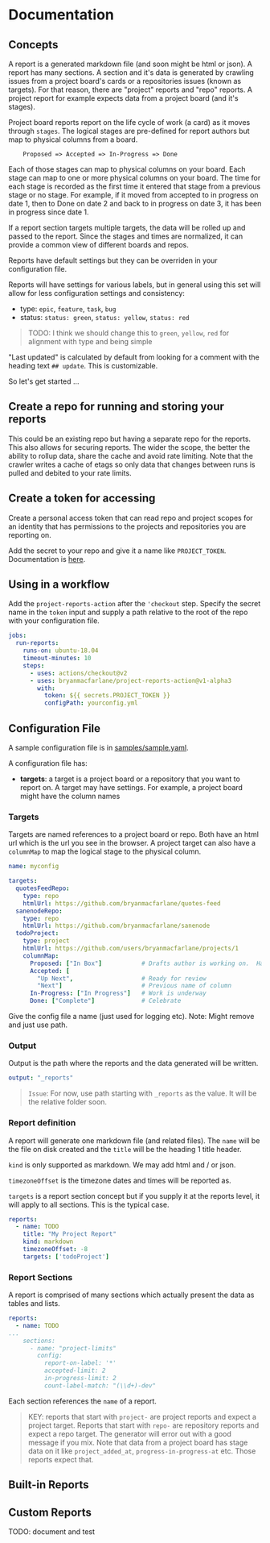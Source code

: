 # Documentation

## Concepts

A report is a generated markdown file (and soon might be html or json).  A report has many sections.  A section and it's data is generated by crawling issues from a project board's cards or a repositories issues (known as targets).  For that reason, there are "project" reports and "repo" reports.  A project report for example expects data from a project board (and it's stages).

Project board reports report on the life cycle of work (a card) as it moves through `stages`.  The logical stages are pre-defined for report authors but map to physical columns from a board.

```
    Proposed => Accepted => In-Progress => Done
```

Each of those stages can map to physical columns on your board.  Each stage can map to one or more physical columns on your board.  The time for each stage is recorded as the first time it entered that stage from a previous stage or no stage.  For example, if it moved from accepted to in progress on date 1, then to Done on date 2 and back to in progress on date 3, it has been in progress since date 1.

If a report section targets multiple targets, the data will be rolled up and passed to the report.  Since the stages and times are normalized, it can provide a common view of different boards and repos.

Reports have default settings but they can be overriden in your configuration file.

Reports will have settings for various labels, but in general using this set will allow for less configuration settings and consistency:

- type: `epic`, `feature`, `task`, `bug`
- status: `status: green`, `status: yellow`, `status: red`

> TODO: I think we should change this to `green`, `yellow`, `red` for alignment with type and being simple

"Last updated" is calculated by default from looking for a comment with the heading text `## update`.  This is customizable.

So let's get started ...

## Create a repo for running and storing your reports

This could be an existing repo but having a separate repo for the reports.  This also allows for securing reports.  The wider the scope, the better the ability to rollup data, share the cache and avoid rate limiting.  Note that the crawler writes a cache of etags so only data that changes between runs is pulled and debited to your rate limits.

## Create a token for accessing 

Create a personal access token that can read repo and project scopes for an identity that has permissions to the projects and repositories you are reporting on.

Add the secret to your repo and give it a name like `PROJECT_TOKEN`.  Documentation is [here](https://docs.github.com/en/actions/configuring-and-managing-workflows/creating-and-storing-encrypted-secrets).

## Using in a workflow

Add the `project-reports-action` after the `'checkout` step.  Specify the secret name in the `token` input and supply a path relative to the root of the repo with your configuration file.

```yaml
jobs:
  run-reports:
    runs-on: ubuntu-18.04
    timeout-minutes: 10
    steps:
      - uses: actions/checkout@v2
      - uses: bryanmacfarlane/project-reports-action@v1-alpha3
        with: 
          token: ${{ secrets.PROJECT_TOKEN }}
          configPath: yourconfig.yml
```

## Configuration File

A sample configuration file is in [samples/sample.yaml](../samples/sample.yaml).

A configuration file has:

- **targets**: a target is a project board or a repository that you want to report on.  A target may have settings.  For example, a project board might have the column names   

### Targets

Targets are named references to a project board or repo.  Both have an html url which is the url you see in the browser.  A project target can also have a `columnMap` to map the logical stage to the physical column.

```yaml
name: myconfig

targets:
  quotesFeedRepo:
    type: repo
    htmlUrl: https://github.com/bryanmacfarlane/quotes-feed
  sanenodeRepo:
    type: repo
    htmlUrl: https://github.com/bryanmacfarlane/sanenode    
  todoProject:
    type: project
    htmlUrl: https://github.com/users/bryanmacfarlane/projects/1
    columnMap:
      Proposed: ["In Box"]           # Drafts author is working on.  Has a chance of moving soon
      Accepted: [
        "Up Next",                   # Ready for review
        "Next"]                      # Previous name of column       
      In-Progress: ["In Progress"]   # Work is underway
      Done: ["Complete"]             # Celebrate
```

Give the config file a name (just used for logging etc).  Note: Might remove and just use path.

### Output

Output is the path where the reports and the data generated will be written.

```yaml
output: "_reports"
```

> `Issue`: For now, use path starting with `_reports` as the value.  It will be the relative folder soon.  

### Report definition

A report will generate one markdown file (and related files).  The `name` will be the file on disk created and the `title` will be the heading 1 title header.

`kind` is only supported as markdown.  We may add html and / or json.

`timezoneOffset` is the timezone dates and times will be reported as. 

`targets` is a report section concept but if you supply it at the reports level, it will apply to all sections.  This is the typical case.

```yaml
reports:
  - name: TODO
    title: "My Project Report"
    kind: markdown 
    timezoneOffset: -8
    targets: ['todoProject']
```

### Report Sections

A report is comprised of many sections which actually present the data as tables and lists.

```yaml
reports:
  - name: TODO
...
    sections:
      - name: "project-limits"
        config: 
          report-on-label: '*'
          accepted-limit: 2
          in-progress-limit: 2
          count-label-match: "(\\d+)-dev"
```

Each section references the `name` of a report.

> KEY: reports that start with `project-` are project reports and expect a project target.  Reports that start with `repo-` are repository reports and expect a repo target.  The generator will error out with a good message if you mix.  Note that data from a project board has stage data on it like `project_added_at`, `progress-in-progress-at` etc.  Those reports expect that.

## Built-in Reports


## Custom Reports

TODO: document and test

